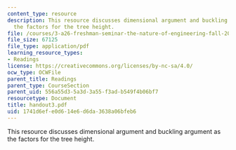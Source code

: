 ```yaml
---
content_type: resource
description: This resource discusses dimensional argument and buckling argument as
  the factors for the tree height.
file: /courses/3-a26-freshman-seminar-the-nature-of-engineering-fall-2005/1741d6efe0d614e6d6da3638a06bfeb6_handout3.pdf
file_size: 67125
file_type: application/pdf
learning_resource_types:
- Readings
license: https://creativecommons.org/licenses/by-nc-sa/4.0/
ocw_type: OCWFile
parent_title: Readings
parent_type: CourseSection
parent_uid: 556a55d3-5a3d-3a55-f3ad-b549f4b06bf7
resourcetype: Document
title: handout3.pdf
uid: 1741d6ef-e0d6-14e6-d6da-3638a06bfeb6
---
```

This resource discusses dimensional argument and buckling argument as the factors for the tree height.